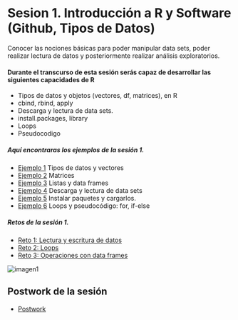 # Sesion 1. Introducción a R y Software (Github, Tipos de Datos)

Conocer las nociones básicas para poder manipular data sets, poder realizar lectura de datos y posteriormente realizar análisis exploratorios.


#### Durante el transcurso de esta sesión serás capaz de desarrollar las siguientes capacidades de R 

- Tipos de datos y objetos (vectores, df, matrices), en R
- cbind, rbind, apply
- Descarga y lectura de data sets.
- install.packages, library
- Loops
- Pseudocodigo


##### Aquí encontraras los ejemplos de la sesión 1.

- [Ejemplo 1](https://github.com/beduExpert/Programacion-con-R-2020/tree/main/Sesion-01/Ejemplo-01) Tipos de datos y vectores
- [Ejemplo 2](https://github.com/beduExpert/Programacion-con-R-2020/tree/main/Sesion-01/Ejemplo-02) Matrices
- [Ejemplo 3](https://github.com/beduExpert/Programacion-con-R-2020/tree/main/Sesion-01/Ejemplo-03) Listas y data frames
- [Ejemplo 4](https://github.com/beduExpert/Programacion-con-R-2020/tree/main/Sesion-01/Ejemplo-04) Descarga y lectura de data sets
- [Ejemplo 5](https://github.com/beduExpert/Programacion-con-R-2020/tree/main/Sesion-01/Ejemplo-05) Instalar paquetes y cargarlos.
- [Ejemplo 6](https://github.com/beduExpert/Programacion-con-R-2020/tree/main/Sesion-01/Ejemplo-06) Loops y pseudocódigo: for, if-else

##### Retos de la sesión 1. 

- [Reto 1: Lectura y escritura de datos](https://github.com/beduExpert/Programacion-con-R-2020/tree/main/Sesion-01/Reto-01)
- [Reto 2: Loops](https://github.com/beduExpert/Programacion-con-R-2020/tree/main/Sesion-01/Reto-02)
- [Reto 3: Operaciones con data frames](https://github.com/beduExpert/Programacion-con-R-2020/tree/main/Sesion-01/Reto-03)

![imagen1](imagenes/reto.jpg)

## Postwork de la sesión

- [Postwork](https://github.com/beduExpert/Programacion-con-R-2020/tree/main/Sesion-01/Postwork)


